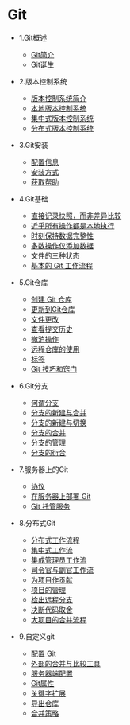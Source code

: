 
# Git

* 1.Git概述
  * [Git简介](01_git_intro.md)
  * [Git诞生](02_git_boren.md)

* 2.版本控制系统
  * [版本控制系统简介](03_VCS_intro.md)
  * [本地版本控制系统](04_local_VCS.md)
  * [集中式版本控制系统](05_centrailized_VCS.md)
  * [分布式版本控制系统](06_DVCS.md)

* 3.Git安装
  * [配置信息](07_configuration_information.md)
  * [安装方式](08_Installation.md)
  * [获取帮助](09_help.md)

* 4.Git基础
  * [直接记录快照，而非差异比较](10_Snapshots.md)
  * [近乎所有操作都是本地执行](11_File_Operations.md)
  * [时刻保持数据完整性](12_data_integrity.md)
  * [多数操作仅添加数据](13_adding_data.md)
  * [文件的三种状态](14_FileState.md)
  * [基本的 Git 工作流程](15_Git_WorkFlow.md)

* 5.Git仓库 
  * [创建 Git 仓库](16_Build_DW.md)
  * [更新到Git仓库](17_Update_DW.md)
  * [文件更改](18_change_file.md)
  * [查看提交历史](19_check_history.md)
  * [撤消操作](20_revocation_operation.md)
  * [远程仓库的使用](21_rss.md)
  * [标签](22_label.md)
  * [Git 技巧和窍门](23_git_skill.md)

* 6.Git分支
  * [何谓分支](24_branch_intro.md)
  * [分支的新建与合并](25_git_create.md)
  * [分支的新建与切换](26_git_switch.md)
  * [分支的合并](27-git_combine.md)
  * [分支的管理](28_git_manage.md)
  * [分支的衍合](29_git_link.md)

* 7.服务器上的Git
  * [协议](30_protocol.md)
  * [在服务器上部署 Git](31_deploy.md)
  * [Git 托管服务](32_trusteeship.md)

* 8.分布式Git
  * [分布式工作流程](33_DVCS_workflow.md)
  * [集中式工作流](34_CVCS_workflow.md)
  * [集成管理员工作流](35_administrator_workflow.md)
  * [司令官与副官工作流](36_commander_workflow.md)
  * [为项目作贡献](37_contribution.md)
  * [项目的管理](38_project_manage.md)
  * [检出远程分支](39_check_branch.md)
  * [决断代码取舍](40_code_alternative.md)
  * [大项目的合并流程](41_project_workflow.md)

* 9.自定义git
  * [配置 Git](42_git_deploy.md)
  * [外部的合并与比较工具](43_combine.md)
  * [服务器端配置](44_server_deploy.md)
  * [Git属性](45_git_property.md)
  * [关键字扩展](46_keyword_extend.md)
  * [导出仓库](47_Export_DW.md)
  * [合并策略](48_combine_strategy.md)
